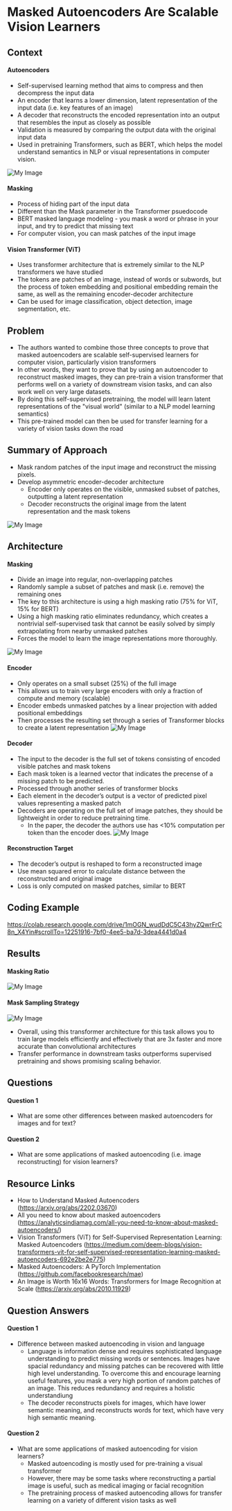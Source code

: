 # Masked Autoencoders Are Scalable Vision Learners

## Context
#### Autoencoders
- Self-supervised learning method that aims to compress and then decompress the input data
- An encoder that learns a lower dimension, latent representation of the input data (i.e. key features of an image)
- A decoder that reconstructs the encoded representation into an output that resembles the input as closely as possible
- Validation is measured by comparing the output data with the original input data
- Used in pretraining Transformers, such as BERT, which helps the model understand semantics in NLP or visual representations in computer vision.

![My Image](maevl9.png)

#### Masking
- Process of hiding part of the input data
- Different than the Mask parameter in the Transformer psuedocode
- BERT masked language modeling - you mask a word or phrase in your input, and try to predict that missing text
- For computer vision, you can mask patches of the input image
#### Vision Transformer (ViT)
- Uses transformer architecture that is extremely similar to the NLP transformers we have studied
- The tokens are patches of an image, instead of words or subwords, but the process of token embedding and positional embedding remain the same, as well as the remaining encoder-decoder architecture
- Can be used for image classification, object detection, image segmentation, etc.

## Problem
- The authors wanted to combine those three concepts to prove that masked autoencoders are scalable self-supervised learners for computer vision, particularly vision transformers
- In other words, they want to prove that by using an autoencoder to reconstruct masked images, they can pre-train a vision transformer that performs well on a variety of downstream vision tasks, and can also work well on very large datasets.
- By doing this self-supervised pretraining, the model will learn latent representations of the "visual world" (similar to a NLP model learning semantics)
- This pre-trained model can then be used for transfer learning for a variety of vision tasks down the road


## Summary of Approach
- Mask random patches of the input image and reconstruct the missing pixels. 
- Develop asymmetric encoder-decoder architecture
  - Encoder only operates on the visible, unmasked subset of patches, outputting a latent representation
  - Decoder reconstructs the original image from the latent representation and the mask tokens

![My Image](maevl1.jpg)


## Architecture
#### Masking
  - Divide an image into regular, non-overlapping patches
  - Randomly sample a subset of patches and mask (i.e. remove) the remaining ones
  - The key to this architecture is using a high masking ratio (75% for ViT, 15% for BERT)
  - Using a high masking ratio eliminates redundancy, which creates a nontrivial self-supervised task that cannot be easily solved by simply extrapolating from nearby unmasked patches
  - Forces the model to learn the image representations more thoroughly.

![My Image](maevl3.jpg)

#### Encoder
  - Only operates on a small subset (25%) of the full image
  - This allows us to train very large encoders with only a fraction of compute and memory (scalable)
  - Encoder embeds unmasked patches by a linear projection with added positional embeddings
  - Then processes the resulting set through a series of Transformer blocks to create a latent representation 
![My Image](maevl10.jpg)

#### Decoder
  - The input to the decoder is the full set of tokens consisting of encoded visible patches and mask tokens
  - Each mask token is a learned vector that indicates the precense of a missing patch to be predicted. 
  - Processed through another series of transformer blocks
  - Each element in the decoder’s output is a vector of predicted pixel values representing a masked patch
  - Decoders are operating on the full set of image patches, they should be lightweight in order to reduce pretraining time. 
    - In the paper, the decoder the authors use has <10% computation per token than the encoder does. 
![My Image](maevl11.jpg)

#### Reconstruction Target
  - The decoder’s output is reshaped to form a reconstructed image
  - Use mean squared error to calculate distance between the reconstructed and original image
  - Loss is only computed on masked patches, similar to BERT

## Coding Example
https://colab.research.google.com/drive/1mOGN_wudDdC5C43hyZQwrFrC8n_X4Yin#scrollTo=12251916-7bf0-4ee5-ba7d-3dea4441d0a4

## Results
#### Masking Ratio
![My Image](maevl8.jpg)

#### Mask Sampling Strategy
![My Image](maevl7.jpg)

- Overall, using this transformer architecture for this task allows you to train large models efficiently and effectively that are 3x faster and more accurate than convolutional architectures
- Transfer performance in downstream tasks outperforms supervised pretraining and shows promising scaling behavior.


## Questions
#### Question 1
- What are some other differences between masked autoencoders for images and for text?
#### Question 2
- What are some applications of masked autoencoding (i.e. image reconstructing) for vision learners?


## Resource Links
- How to Understand Masked Autoencoders (https://arxiv.org/abs/2202.03670)
- All you need to know about masked autoencoders (https://analyticsindiamag.com/all-you-need-to-know-about-masked-autoencoders/)
- Vision Transformers (ViT) for Self-Supervised Representation Learning: Masked Autoencoders (https://medium.com/deem-blogs/vision-transformers-vit-for-self-supervised-representation-learning-masked-autoencoders-692e2be2e775)
- Masked Autoencoders: A PyTorch Implementation (https://github.com/facebookresearch/mae)
- An Image is Worth 16x16 Words: Transformers for Image Recognition at Scale (https://arxiv.org/abs/2010.11929)


## Question Answers
#### Question 1
- Difference between masked autoencoding in vision and language
  - Language is information dense and requires sophisticated language understanding to predict missing words or sentences. Images have spacial redundancy and missing patches can be recovered with little high level understanding. To overcome this and encourage learning useful features, you mask a very high portion of random patches of an image. This reduces redundancy and requires a holistic understandiung
  - The decoder reconstructs pixels for images, which have lower semantic meaning, and reconstructs words for text, which have very high semantic meaning.
#### Question 2
- What are some applications of masked autoencoding for vision learners?
  - Masked autoencoding is mostly used for pre-training a visual transformer
  - However, there may be some tasks where reconstructing a partial image is useful, such as medical imaging or facial recognition
  - The pretraining process of masked autoencoding allows for transfer learning on a variety of different vision tasks as well





